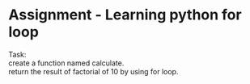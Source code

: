
# Assignment - Learning python for loop

Task:  
create a function named calculate.  
return the result of factorial of 10 by using for loop.  

